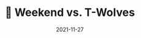 ---
layout: layouts/post.njk
title: 🦃 Weekend vs. T-Wolves
date: 2021-11-27
humanDate: November 27th, 2021
tags: [
    post,
    total,
    past_seasons
]
totalDonations: 150.00
doneeShort: "Youth Service, Inc."
donee: Youth Service, Inc.
doneeLink: https://ysiphilly.org/
threadLink: https://www.reddit.com/r/sixers/comments/r3o4ok/50_to_youth_service_inc_with_a_76ers_win_over_the/
desc: "$50 to Youth Service, Inc with a 76ers win over the Timberwolves. Who’s in?"
---